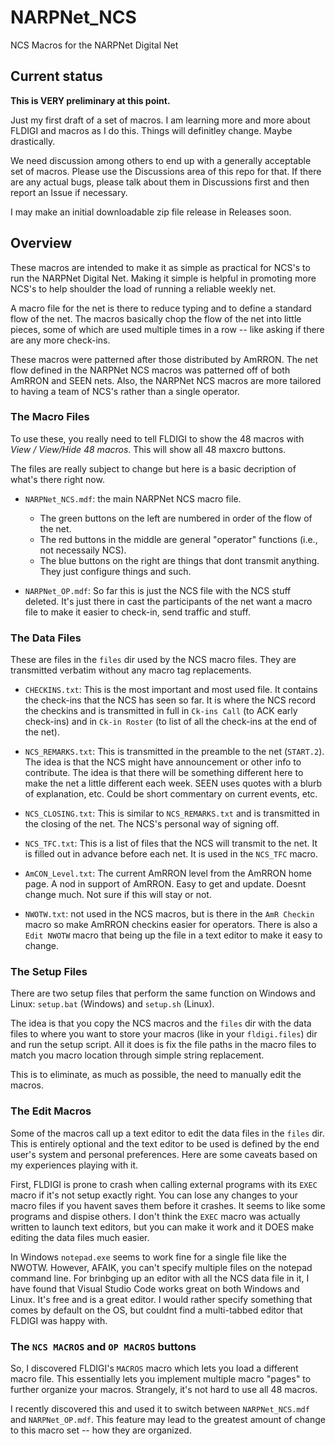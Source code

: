# NARPNet_NCS

NCS Macros for the NARPNet Digital Net


## Current status

**This is VERY preliminary at this point.**  

Just my first draft of a set of macros.  I am learning more and more about
FLDIGI and macros as I do this.  Things will definitley change.  Maybe 
drastically.

We need discussion among others to end up with a generally acceptable set of
macros.  Please use the Discussions area of this repo for that.  If there are
any actual bugs, please talk about them in Discussions first and then report an
Issue if necessary.

I may make an initial downloadable zip file release in Releases soon.


## Overview

These macros are intended to make it as simple as practical for NCS's to run
the NARPNet Digital Net.  Making it simple is helpful in promoting more NCS's
to help shoulder the load of running a reliable weekly net.

A macro file for the net is there to reduce typing and to define a standard flow
of the net.  The macros basically chop the flow of the net into little pieces,
some of which are used multiple times in a row -- like asking if there are any 
more check-ins.

These macros were patterned after those distributed by AmRRON.  The net flow
defined in the NARPNet NCS macros was patterned off of both AmRRON and SEEN
nets.  Also, the NARPNet NCS macros are more tailored to having a team of 
NCS's rather than a single operator.


### The Macro Files

To use these, you really need to tell FLDIGI to show the 48 macros with 
*View / View/Hide 48 macros*.  This will show all 48 maxcro buttons.

The files are really subject to change but here is a basic decription of
what's there right now.

* `NARPNet_NCS.mdf`: the main NARPNet NCS macro file.  
  * The green buttons on the left are numbered in order of the flow of the net.  
  * The red buttons in the middle are general "operator" functions (i.e., not 
  necessaily NCS).  
  * The blue buttons on the right are things that dont transmit anything.  They
  just configure things and such.

* `NARPNet_OP.mdf`: So far this is just the NCS file with the NCS stuff 
deleted.  It's just there in cast the participants of the net want a macro
file to make it easier to check-in, send traffic and stuff.

### The Data Files

These are files in the `files` dir used by the NCS macro files.  They are 
transmitted verbatim without any macro tag replacements.

* `CHECKINS.txt`: This is the most important and most used file.  It contains 
the check-ins that the NCS has seen so far.  It is where the NCS record the
checkins and is transmitted in full in `Ck-ins Call` (to ACK early check-ins) 
and in `Ck-in Roster` (to list of all the check-ins at the end of the net).

* `NCS_REMARKS.txt`: This is transmitted in the preamble to the net (`START.2`).
The idea is that the NCS might have announcement or other info to contribute.
The idea is that there will be something different here to make the net a little
different each week.  SEEN uses quotes with a blurb of explanation, etc.  Could
be short commentary on current events, etc.

* `NCS_CLOSING.txt`: This is similar to `NCS_REMARKS.txt` and is transmitted in 
the closing of the net.  The NCS's personal way of signing off.

* `NCS_TFC.txt`: This is a list of files that the NCS will transmit to the net.
It is filled out in advance before each net.  It is used in the `NCS_TFC` macro.

* `AmCON_Level.txt`: The current AmRRON level from the AmRRON home page.  A nod
in support of AmRRON.  Easy to get and update.  Doesnt change much.  Not sure
if this will stay or not.

* `NWOTW.txt`: not used in the NCS macros, but is there in the `AmR Checkin`
macro so make AmRRON checkins easier for operators.  There is also a 
`Edit NWOTW` macro that being up the file in a text editor to make it easy
to change.

### The Setup Files

There are two setup files that perform the same function on Windows and Linux:
`setup.bat` (Windows) and `setup.sh` (Linux).

The idea is that you copy the NCS macros and the `files` dir with the data files
to where you want to store your macros (like in your `fldigi.files`) dir and 
run the setup script.  All it does is fix the file paths in the macro files to 
match you macro location through simple string replacement.  

This is to eliminate, as much as possible, the need to manually edit the macros.

### The Edit Macros

Some of the macros call up a text editor to edit the data files in the `files` 
dir.  This is entirely optional and the text editor to be used is defined by
the end user's system and personal preferences.  Here are some caveats based on 
my experiences playing with it.

First, FLDIGI is prone to crash when calling external programs with its `EXEC`
macro if it's not setup exactly right.  You can lose any changes to your
macro files if you havent saves them before it crashes.  It seems to like some
programs and dispise others.  I don't think the `EXEC` macro was actually 
written to launch text editors, but you can make it work and it DOES make 
editing the data files much easier.

In Windows `notepad.exe` seems to work fine for a single file like the NWOTW.
However, AFAIK, you can't specify multiple files on the notepad command line.
For brinbging up an editor with all the NCS data file in it, I have found that
Visual Studio Code works great on both Windows and Linux.  It's free and is a
great editor.  I would rather specify something that comes by default on the OS,
but couldnt find a multi-tabbed editor that FLDIGI was happy with.

### The `NCS MACROS` and `OP MACROS` buttons

So, I discovered FLDIGI's `MACROS` macro which lets you load a different macro
file.  This essentially lets you implement multiple macro "pages" to further
organize your macros.  Strangely, it's not hard to use all 48 macros.

I recently discovered this and used it to switch between `NARPNet_NCS.mdf` and 
`NARPNet_OP.mdf`.  This feature may lead to the greatest amount of change to 
this macro set -- how they are organized.

